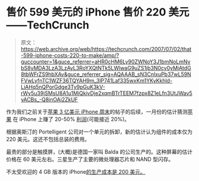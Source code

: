 # 售价 599 美元的 iPhone 售价 220 美元——TechCrunch

> 原文：<https://web.archive.org/web/https://techcrunch.com/2007/07/02/that-599-iphone-costs-220-to-make/amp/?guccounter=1&guce_referrer=aHR0cHM6Ly90ZWNoY3J1bmNoLmNvbS8yMDA3LzA3LzAyL3RoYXQtNTk5LWlwaG9uZS1jb3N0cy0yMjAtdG8tbWFrZS9hbXAv&guce_referrer_sig=AQAAAB_sN3CnlxuPb37wL59NFVwLyfnTC1WZF36TQYAH9m_3lP741Laf335wxKm1YKyKkhld-LiAHq5nQPorGdge3Ty9pGuK3kV-rWy5u39jSMsU8A1u1MiQkivDje2xqmBTrTEEM7fzpx8Z1eLfn3UtJWav5yACBs_-Q8inOAi2ZkUF>

作为我们之前关于[苹果 3 亿美元 iPhone 周末](https://web.archive.org/web/20200215044654/http://www.beta.techcrunch.com/2007/07/02/iphone-has-a-250-300-million-opening-weekend/)的帖子的后续，一月份的估计猜测[苹果](https://web.archive.org/web/20200215044654/https://crunchbase.com/organization/apple) 在 iPhone 上赚了 20-50% [利润](https://web.archive.org/web/20200215044654/http://www.eetimes.com/news/latest/showArticle.jhtml?articleID=197001194)(可能接近 20%)。

根据奥斯汀的 Portelligent 公司对一个单元的拆卸，新的估计认为组件的成本仅为 220 美元。这还不包括总装的费用。

最贵的部分是触摸屏，(大概)是德国一家叫 Balda 的公司生产的。这种屏幕的估计价格在 60 美元左右。三星生产了主要的微处理器芯片和 NAND 型闪存。

不太受欢迎的 4 GB 版本的 iPhone[的生产成本是 200 美元。](https://web.archive.org/web/20200215044654/https://crunchbase.com/product/iphone)

<amp-analytics data-credentials="include"></amp-analytics>